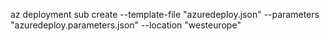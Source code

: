 az deployment sub create --template-file "azuredeploy.json" --parameters "azuredeploy.parameters.json" --location "westeurope"